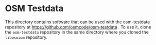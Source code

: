 # OSM Testdata

This directory contains software that can be used with the osm-testdata
repository at https://github.com/osmcode/osm-testdata . To use it, clone
the `osm-testdata` repository in the same directory where you cloned the
`libosmium` repository.

